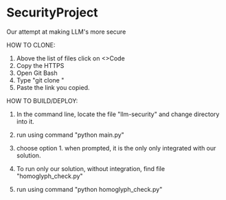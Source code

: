# SecurityProject
Our attempt at making LLM's more secure

HOW TO CLONE:
1. Above the list of files click on <>Code
2. Copy the HTTPS
3. Open Git Bash
4. Type "git clone "
5. Paste the link you copied.

HOW TO BUILD/DEPLOY:
1. In the command line, locate the file "llm-security" and change directory into it.
2. run using command "python main.py"
3. choose option 1. when prompted, it is the only only integrated with our solution.
   
1. To run only our solution, without integration, find file "homoglyph_check.py"
2. run using command "python homoglyph_check.py"
